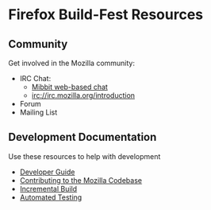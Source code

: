 # Firefox Build-Fest Resources

## Community

Get involved in the Mozilla community:
- IRC Chat: 
  - [Mibbit web-based chat](https://chat.mibbit.com/?url=irc%3A%2F%2Firc.mozilla.org%2F%23introduction) 
  - [irc://irc.mozilla.org/introduction](irc://irc.mozilla.org/)
- Forum
- Mailing List

## Development Documentation

Use these resources to help with development
- [Developer Guide](https://developer.mozilla.org/en-US/docs/Developer_Guide)
- [Contributing to the Mozilla Codebase](https://developer.mozilla.org/en-US/docs/Introduction)
- [Incremental Build](https://developer.mozilla.org/en-US/docs/Incremental_Build)
- [Automated Testing](https://developer.mozilla.org/en-US/docs/Mozilla_automated_testing)